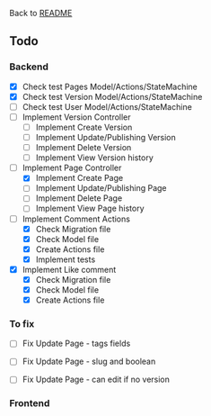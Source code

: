 Back to [README](../README.md)

## Todo
### Backend
- [X] Check test Pages Model/Actions/StateMachine
- [X] Check test Version Model/Actions/StateMachine
- [ ] Check test User Model/Actions/StateMachine
- [ ] Implement Version Controller
  - [ ] Implement Create Version
  - [ ] Implement Update/Publishing Version
  - [ ] Implement Delete Version
  - [ ] Implement View Version history
- [ ] Implement Page Controller
  - [X] Implement Create Page
  - [ ] Implement Update/Publishing Page
  - [ ] Implement Delete Page
  - [ ] Implement View Page history
- [ ] Implement Comment Actions
  - [X] Check Migration file
  - [X] Check Model file
  - [X] Create Actions file
  - [X] Implement tests
- [X] Implement Like comment
  - [X] Check Migration file
  - [X] Check Model file
  - [X] Create Actions file

### To fix
- [ ] Fix Update Page - tags fields
- [ ] Fix Update Page - slug and boolean
- [ ] Fix Update Page - can edit if no version


### Frontend
